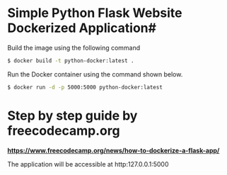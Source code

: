 # Simple Python Flask Website Dockerized Application#

Build the image using the following command

```bash
$ docker build -t python-docker:latest .
```

Run the Docker container using the command shown below.

```bash
$ docker run -d -p 5000:5000 python-docker:latest
```

# Step by step guide by freecodecamp.org

**https://www.freecodecamp.org/news/how-to-dockerize-a-flask-app/**

The application will be accessible at http:127.0.0.1:5000 